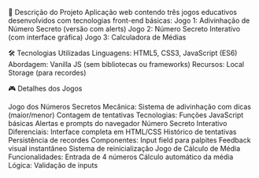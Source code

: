 📝 Descrição do Projeto Aplicação web contendo três jogos educativos desenvolvidos com tecnologias front-end básicas: Jogo 1: Adivinhação de Número Secreto (versão com alerts) Jogo 2: Número Secreto Interativo (com interface gráfica) Jogo 3: Calculadora de Médias

🛠 Tecnologias Utilizadas Linguagens: HTML5, CSS3, JavaScript (ES6) Abordagem: Vanilla JS (sem bibliotecas ou frameworks) Recursos: Local Storage (para recordes)

🎮 Detalhes dos Jogos

Jogo dos Números Secretos Mecânica: Sistema de adivinhação com dicas (maior/menor) Contagem de tentativas Tecnologias: Funções JavaScript básicas Alertas e prompts do navegador
Número Secreto Interativo Diferenciais: Interface completa em HTML/CSS Histórico de tentativas Persistência de recordes Componentes: Input field para palpites Feedback visual instantâneo Sistema de reinicialização
Jogo de Cálculo de Média Funcionalidades: Entrada de 4 números Cálculo automático da média Lógica: Validação de inputs
